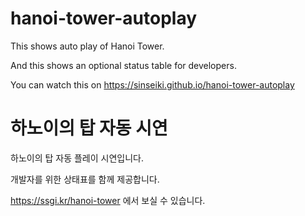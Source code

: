 # hanoi-tower-autoplay
This shows auto play of Hanoi Tower.

And this shows an optional status table for developers.

You can watch this on https://sinseiki.github.io/hanoi-tower-autoplay

# 하노이의 탑 자동 시연
하노이의 탑 자동 플레이 시연입니다.

개발자를 위한 상태표를 함께 제공합니다.

https://ssgi.kr/hanoi-tower 에서 보실 수 있습니다.